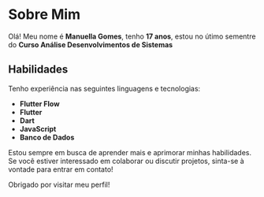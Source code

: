 # Sobre Mim

Olá! Meu nome é **Manuella Gomes**, tenho **17 anos**, estou no útimo sementre do **Curso Análise Desenvolvimentos de Sistemas**

## Habilidades

Tenho experiência nas seguintes linguagens e tecnologias:

- **Flutter Flow**
- **Flutter**
- **Dart**
- **JavaScript**
- **Banco de Dados**


Estou sempre em busca de aprender mais e aprimorar minhas habilidades. Se você estiver interessado em colaborar ou discutir projetos, sinta-se à vontade para entrar em contato!

Obrigado por visitar meu perfil!

